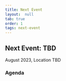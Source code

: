 ```yaml
---
title: Next Event
layout:  null
tab: true
order: 1
tags: next-event
---
```


## Next Event: TBD
August 2023, Location TBD

### Agenda
